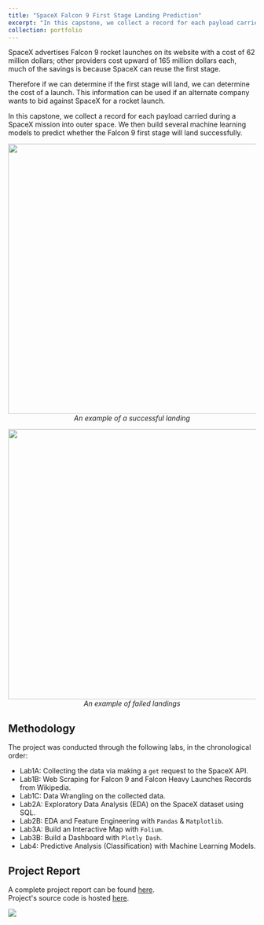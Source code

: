 ```yaml
---
title: "SpaceX Falcon 9 First Stage Landing Prediction"
excerpt: "In this capstone, we collect a record for each payload carried during a SpaceX mission into outer space. We then build several machine learning models to predict whether the Falcon 9 first stage will land successfully.<br/><img src='https://github.com/linhhoang-ex/SpaceX-Falcon9/blob/main/landing_1.gif' width='500'>"
collection: portfolio
---
```


SpaceX advertises Falcon 9 rocket launches on its website with a cost of 62 million dollars; other providers cost upward of 165 million dollars each, much of the savings is because SpaceX can reuse the first stage. 

Therefore if we can determine if the first stage will land, we can determine the cost of a launch. This information can be used if an alternate company wants to bid against SpaceX for a rocket launch.

In this capstone, we collect a record for each payload carried during a SpaceX mission into outer space. We then build several machine learning models to predict whether the Falcon 9 first stage will land successfully. 


<p align="center">
  <img src="https://github.com/linhhoang-ex/SpaceX-Falcon9/blob/main/landing_1.gif"  width="550"><br>
  <em>An example of a successful landing</em>
</p>

<p align="center">
  <img src="https://github.com/linhhoang-ex/SpaceX-Falcon9/blob/main/crash.gif"  width="550"><br>
  <em>An example of failed landings</em>
</p>


## Methodology
The project was conducted through the following labs, in the chronological order: 
* Lab1A: Collecting the data via making a `get` request to the SpaceX API.
* Lab1B: Web Scraping for Falcon 9 and Falcon Heavy Launches Records from Wikipedia.
* Lab1C: Data Wrangling on the collected data.
* Lab2A: Exploratory Data Analysis (EDA) on the SpaceX dataset using SQL. 
* Lab2B: EDA and Feature Engineering with `Pandas` & `Matplotlib`.
* Lab3A: Build an Interactive Map with `Folium`. 
* Lab3B: Build a Dashboard with `Plotly Dash`.
* Lab4: Predictive Analysis (Classification) with Machine Learning Models.


## Project Report
A complete project report can be found [here](https://github.com/linhhoang-ex/SpaceX-Falcon9/blob/main/ds-capstone-project-report.pdf). <br>
Project's source code is hosted [here](https://github.com/linhhoang-ex/SpaceX-Falcon9). 

![](https://github.com/linhhoang-ex/SpaceX-Falcon9/blob/main/project-report-coverpage.png)



